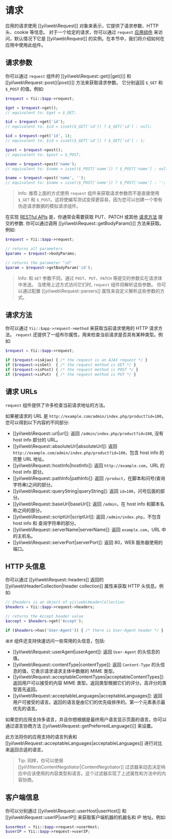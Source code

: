 请求
===

应用的请求使用 [[yii\web\Request]] 对象来表示，它提供了请求参数、HTTP 头、cookie 等信息。
对于一个给定的请求，你可以通过 `request` [应用组件](structure-application-components.md) 来访问，默认情况下它是 [[yii\web\Request]] 的实例。在本节中，我们将介绍如何在应用中使用此组件。

## 请求参数 <span id="request-parameters"></span>

你可以通过 `request` 组件的 [[yii\web\Request::get()|get()]] 和 [[yii\web\Request::post()|post()]] 方法来获取请求参数。
它分别返回 `$_GET` 和 `$_POST` 的值。例如:

```php
$request = Yii::$app->request;

$get = $request->get();
// equivalent to: $get = $_GET;

$id = $request->get('id');
// equivalent to: $id = isset($_GET['id']) ? $_GET['id'] : null;

$id = $request->get('id', 1);
// equivalent to: $id = isset($_GET['id']) ? $_GET['id'] : 1;

$post = $request->post();
// equivalent to: $post = $_POST;

$name = $request->post('name');
// equivalent to: $name = isset($_POST['name']) ? $_POST['name'] : null;

$name = $request->post('name', '');
// equivalent to: $name = isset($_POST['name']) ? $_POST['name'] : '';
```

> Info: 推荐上面的方式使用 `request` 组件来获取请求参数而不是直接使用 `$_GET` 和 `$_POST`。这将使编写测试变得更容易，因为您可以创建一个带有伪造请求数据的模拟请求组件。

在实现 [RESTful APIs](rest-quick-start.md) 是，你通常会需要获取 PUT、PATCH 或其他 [请求方法](#request-methods) 提交的参数.
你可以通过调用 [[yii\web\Request::getBodyParam()]] 方法来获取。例如:

```php
$request = Yii::$app->request;

// returns all parameters
$params = $request->bodyParams;

// returns the parameter "id"
$param = $request->getBodyParam('id');
```

> Info:  和 `GET` 参数不同，通过 `POST`、`PUT`、`PATCH` 等提交的参数实在请求体中发送。
当使用上述方式访问它们时, `request` 组件将解析这些参数。
你可以通过配置 [[yii\web\Request::parsers]] 属性来自定义解析这些参数的方式。

## 请求方法 <span id="request-methods"></span>

你可以通过 `Yii::$app->request->method` 来获取当前请求使用的 HTTP 请求方法。
`request` 还提供了一组布尔属性，用来检查当前请求是否具有某种类型。例如:

```php
$request = Yii::$app->request;

if ($request->isAjax) { /* the request is an AJAX request */ }
if ($request->isGet)  { /* the request method is GET */ }
if ($request->isPost) { /* the request method is POST */ }
if ($request->isPut)  { /* the request method is PUT */ }
```

## 请求 URLs <span id="request-urls"></span>

`request` 组件提供了许多检查当前请求地址的方法。

如果被请求的 URL 是 `http://example.com/admin/index.php/product?id=100`，您可以得到以下内容的不同部分:

* [[yii\web\Request::url|url]]: 返回 `/admin/index.php/product?id=100`, 没有 host info 部分的 URL。
* [[yii\web\Request::absoluteUrl|absoluteUrl]]: 返回 `http://example.com/admin/index.php/product?id=100`，包含 host info 的完整 URL 地址。
* [[yii\web\Request::hostInfo|hostInfo]]: 返回 `http://example.com`，URL 的 host info 部分。
* [[yii\web\Request::pathInfo|pathInfo]]: 返回 `/product`，在脚本和问号(查询字符串)之间的部分。
* [[yii\web\Request::queryString|queryString]]: 返回 `id=100`，问号后面的部分。
* [[yii\web\Request::baseUrl|baseUrl]]: 返回 `/admin`，在 host info 和脚本名称之间的部分。
* [[yii\web\Request::scriptUrl|scriptUrl]]: 返回 `/admin/index.php`，不包含 host info 和 查询字符串的部分。
* [[yii\web\Request::serverName|serverName]]: 返回 `example.com`，URL 中的主机名。
* [[yii\web\Request::serverPort|serverPort]]: 返回 80，WEB 服务器使用的端口。


## HTTP 头信息 <span id="http-headers"></span> 

你可以通过 [[yii\web\Request::headers]] 返回的 [[yii\web\HeaderCollection|header collection]] 属性来获取 HTTP 头信息。例如:

```php
// $headers is an object of yii\web\HeaderCollection 
$headers = Yii::$app->request->headers;

// returns the Accept header value
$accept = $headers->get('Accept');

if ($headers->has('User-Agent')) { /* there is User-Agent header */ }
```

`请求` 组件还支持快速访问一些常用的头信息，包括:

* [[yii\web\Request::userAgent|userAgent]]: 返回 `User-Agent` 的头信息的值。
* [[yii\web\Request::contentType|contentType]]: 返回 `Content-Type` 的头信息的值，它表示请求请求主体中数据的 MIME 类型。
* [[yii\web\Request::acceptableContentTypes|acceptableContentTypes]]: 返回用户可以接受的内容 MIME 类型。返回类型根据它们的评分。高评分的类型首先返回。
* [[yii\web\Request::acceptableLanguages|acceptableLanguages]]: 返回用户可接受的语言。返回的语言是由它们的优先级排序的。第一个元素表示最优先的语言。

如果您的应用支持多语言，并且你想根据是最终用户语言显示页面的语言。你可以通过语言协商方法 [[yii\web\Request::getPreferredLanguage()]] 来设置。

此方法将你的应用支持的语言列表和 [[yii\web\Request::acceptableLanguages|acceptableLanguages]] 进行对比来返回合适的语言。

> Tip: 同样，你可以使用 [[yii\filters\ContentNegotiator|ContentNegotiator]] 过滤器来动态决定响应中应该使用的内容类型和语言。这个过滤器实现了上述属性和方法中的内容协商。

## 客户端信息 <span id="client-information"></span>

你可以分别通过 [[yii\web\Request::userHost|userHost]] 和 [[yii\web\Request::userIP|userIP]] 来获取客户端机器的机器名和 IP 地址。例如:

```php
$userHost = Yii::$app->request->userHost;
$userIP = Yii::$app->request->userIP;
```
